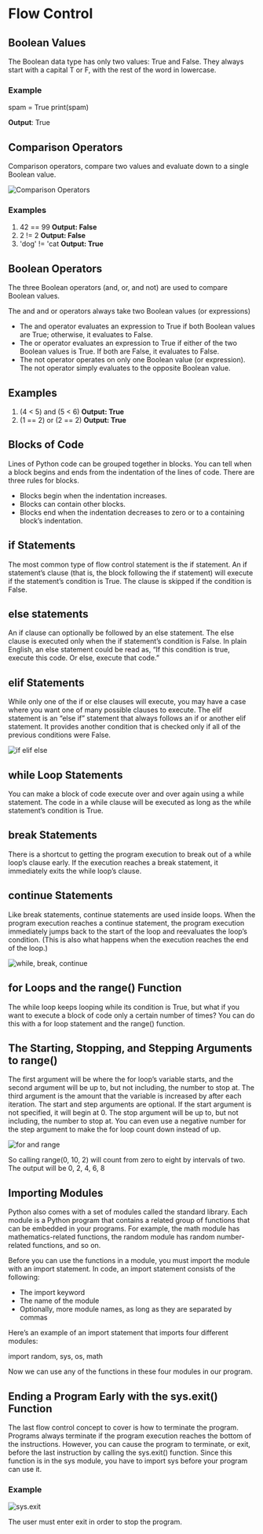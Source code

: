 # Flow Control

## Boolean Values
The Boolean data type has only two values: True and False. They always start with a capital T or F, with the rest of the word in lowercase. 
### Example
spam = True
print(spam)

**Output**: True

## Comparison Operators
Comparison operators, compare two values and evaluate down to a single Boolean value.

![Comparison Operators]()

### Examples
1. 42 == 99        **Output: False**
2. 2 != 2          **Output: False**
3. 'dog' != 'cat   **Output: True**

## Boolean Operators
The three Boolean operators (and, or, and not) are used to compare Boolean values.

The and and or operators always take two Boolean values (or expressions)
* The and operator evaluates an expression to True if both Boolean values are True; otherwise, it evaluates to False. 
* The or operator evaluates an expression to True if either of the two Boolean values is True. If both are False, it evaluates to False.
* The not operator operates on only one Boolean value (or expression). The not operator simply evaluates to the opposite Boolean value.

## Examples
1. (4 < 5) and (5 < 6)
**Output: True**
2. (1 == 2) or (2 == 2)
**Output: True**

## Blocks of Code
Lines of Python code can be grouped together in blocks. You can tell when a block begins and ends from the indentation of the lines of code. There are three rules for blocks.

* Blocks begin when the indentation increases.
* Blocks can contain other blocks.
* Blocks end when the indentation decreases to zero or to a containing block’s indentation.

## if Statements
The most common type of flow control statement is the if statement. An if statement’s clause (that is, the block following the if statement) will execute if the statement’s condition is True. The clause is skipped if the condition is False.

## else statements
An if clause can optionally be followed by an else statement. The else clause is executed only when the if statement’s condition is False. In plain English, an else statement could be read as, “If this condition is true, execute this code. Or else, execute that code.” 

## elif Statements
While only one of the if or else clauses will execute, you may have a case where you want one of many possible clauses to execute. The elif statement is an “else if” statement that always follows an if or another elif statement. It provides another condition that is checked only if all of the previous conditions were False. 

![if elif else]()

## while Loop Statements
You can make a block of code execute over and over again using a while statement. The code in a while clause will be executed as long as the while statement’s condition is True.

## break Statements
There is a shortcut to getting the program execution to break out of a while loop’s clause early. If the execution reaches a break statement, it immediately exits the while loop’s clause.

## continue Statements
Like break statements, continue statements are used inside loops. When the program execution reaches a continue statement, the program execution immediately jumps back to the start of the loop and reevaluates the loop’s condition. (This is also what happens when the execution reaches the end of the loop.)

![while, break, continue]()

## for Loops and the range() Function
The while loop keeps looping while its condition is True, but what if you want to execute a block of code only a certain number of times? You can do this with a for loop statement and the range() function.

## The Starting, Stopping, and Stepping Arguments to range()
The first argument will be where the for loop’s variable starts, and the second argument will be up to, but not including, the number to stop at. The third argument is the amount that the variable is increased by after each iteration. The start and step arguments are optional. If the start argument is not specified, it will begin at 0. The stop argument will be up to, but not including, the number to stop at. You can even use a negative number for the step argument to make the for loop count down instead of up.

![for and range]()

So calling range(0, 10, 2) will count from zero to eight by intervals of two. The output will be 0, 2, 4, 6, 8

## Importing Modules
Python also comes with a set of modules called the standard library. Each module is a Python program that contains a related group of functions that can be embedded in your programs. For example, the math module has mathematics-related functions, the random module has random number-related functions, and so on.

Before you can use the functions in a module, you must import the module with an import statement. In code, an import statement consists of the following:

* The import keyword
* The name of the module
* Optionally, more module names, as long as they are separated by commas

Here’s an example of an import statement that imports four different modules:

import random, sys, os, math

Now we can use any of the functions in these four modules in our program.

## Ending a Program Early with the sys.exit() Function

The last flow control concept to cover is how to terminate the program. Programs always terminate if the program execution reaches the bottom of the instructions. However, you can cause the program to terminate, or exit, before the last instruction by calling the sys.exit() function. Since this function is in the sys module, you have to import sys before your program can use it.

### Example

![sys.exit]()

The user must enter exit in order to stop the program.








